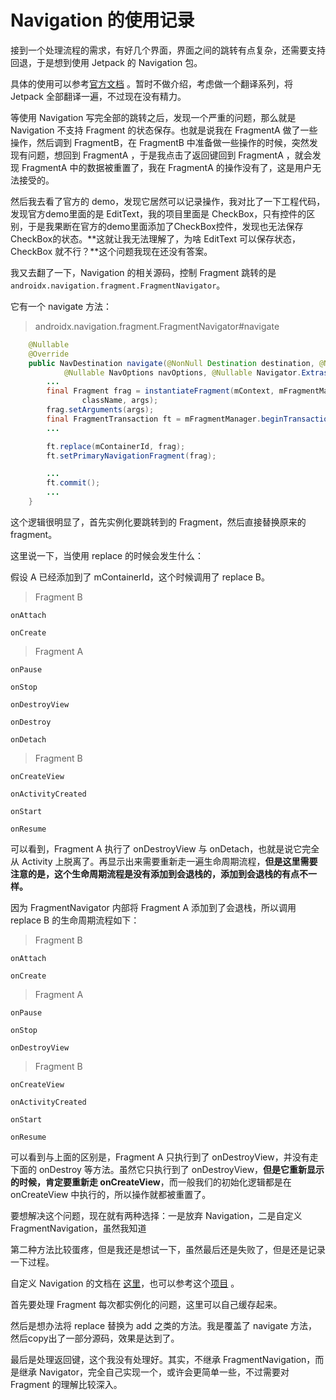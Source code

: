 # Navigation 的使用记录

接到一个处理流程的需求，有好几个界面，界面之间的跳转有点复杂，还需要支持回退，于是想到使用 Jetpack 的 Navigation 包。

具体的使用可以参考[官方文档](<https://developer.android.com/guide/navigation/>) 。暂时不做介绍，考虑做一个翻译系列，将 Jetpack 全部翻译一遍，不过现在没有精力。

等使用 Navigation 写完全部的跳转之后，发现一个严重的问题，那么就是 Navigation 不支持 Fragment 的状态保存。也就是说我在 FragmentA 做了一些操作，然后调到 FragmentB，在 FragmentB 中准备做一些操作的时候，突然发现有问题，想回到 FragmentA ，于是我点击了返回键回到 FragmentA ，就会发现 FragmentA  中的数据被重置了，我在 FragmentA  的操作没有了，这是用户无法接受的。

然后我去看了官方的 demo，发现它居然可以记录操作，我对比了一下工程代码，发现官方demo里面的是 EditText，我的项目里面是 CheckBox，只有控件的区别，于是我果断在官方的demo里面添加了CheckBox控件，发现也无法保存CheckBox的状态。**这就让我无法理解了，为啥 EditText 可以保存状态，CheckBox 就不行？**这个问题我现在还没有答案。

我又去翻了一下，Navigation 的相关源码，控制 Fragment 跳转的是`androidx.navigation.fragment.FragmentNavigator`。

它有一个 navigate 方法：

> androidx.navigation.fragment.FragmentNavigator#navigate

```java
    @Nullable
    @Override
    public NavDestination navigate(@NonNull Destination destination, @Nullable Bundle args,
            @Nullable NavOptions navOptions, @Nullable Navigator.Extras navigatorExtras) {
        ...
        final Fragment frag = instantiateFragment(mContext, mFragmentManager,
                className, args);
        frag.setArguments(args);
        final FragmentTransaction ft = mFragmentManager.beginTransaction();
		...

        ft.replace(mContainerId, frag);
        ft.setPrimaryNavigationFragment(frag);

        ...
        ft.commit();
        ...
    }
```

这个逻辑很明显了，首先实例化要跳转到的 Fragment，然后直接替换原来的 fragment。

这里说一下，当使用 replace 的时候会发生什么：

假设 A 已经添加到了 mContainerId，这个时候调用了 replace B。

> Fragment B

```
onAttach

onCreate
```

> Fragment A

```
onPause

onStop

onDestroyView

onDestroy

onDetach
```

> Fragment B

```
onCreateView

onActivityCreated

onStart

onResume
```

可以看到，Fragment A 执行了 onDestroyView 与 onDetach，也就是说它完全从 Activity 上脱离了。再显示出来需要重新走一遍生命周期流程，**但是这里需要注意的是，这个生命周期流程是没有添加到会退栈的，添加到会退栈的有点不一样。**

因为 FragmentNavigator 内部将 Fragment A 添加到了会退栈，所以调用 replace B 的生命周期流程如下：

> Fragment B

```
onAttach

onCreate
```

> Fragment A

```
onPause

onStop

onDestroyView
```

> Fragment B

```
onCreateView

onActivityCreated

onStart

onResume
```

可以看到与上面的区别是，Fragment A 只执行到了 onDestroyView，并没有走下面的 onDestroy 等方法。虽然它只执行到了 onDestroyView，**但是它重新显示的时候，肯定要重新走 onCreateView**，而一般我们的初始化逻辑都是在 onCreateView 中执行的，所以操作就都被重置了。



要想解决这个问题，现在就有两种选择：一是放弃 Navigation，二是自定义 FragmentNavigation，虽然我知道

第二种方法比较蛋疼，但是我还是想试一下，虽然最后还是失败了，但是还是记录一下过程。

自定义 Navigation 的文档在 [这里](<https://developer.android.com/guide/navigation/navigation-add-new>)，也可以参考这个[项目](<https://github.com/STAR-ZERO/navigation-keep-fragment-sample>) 。

首先要处理 Fragment 每次都实例化的问题，这里可以自己缓存起来。

然后是想办法将 replace 替换为 add 之类的方法。我是覆盖了 navigate 方法，然后copy出了一部分源码，效果是达到了。

最后是处理返回键，这个我没有处理好。其实，不继承 FragmentNavigation，而是继承 Navigator，完全自己实现一个，或许会更简单一些，不过需要对 Fragment 的理解比较深入。

